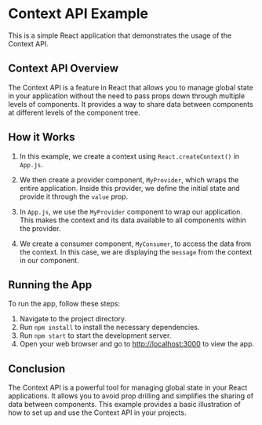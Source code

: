 # Context API Example

This is a simple React application that demonstrates the usage of the Context API.

## Context API Overview

The Context API is a feature in React that allows you to manage global state in your application without the need to pass props down through multiple levels of components. It provides a way to share data between components at different levels of the component tree.

## How it Works

1. In this example, we create a context using `React.createContext()` in `App.js`.

2. We then create a provider component, `MyProvider`, which wraps the entire application. Inside this provider, we define the initial state and provide it through the `value` prop.

3. In `App.js`, we use the `MyProvider` component to wrap our application. This makes the context and its data available to all components within the provider.

4. We create a consumer component, `MyConsumer`, to access the data from the context. In this case, we are displaying the `message` from the context in our component.

## Running the App

To run the app, follow these steps:

1. Navigate to the project directory.
2. Run `npm install` to install the necessary dependencies.
3. Run `npm start` to start the development server.
4. Open your web browser and go to [http://localhost:3000](http://localhost:3000) to view the app.

## Conclusion

The Context API is a powerful tool for managing global state in your React applications. It allows you to avoid prop drilling and simplifies the sharing of data between components. This example provides a basic illustration of how to set up and use the Context API in your projects.